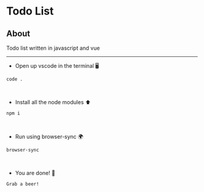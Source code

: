 # Todo List

## About

Todo list written in javascript and vue

------------------------------------------------------------------------------------------------------------------------------------------

- Open up vscode in the terminal 🖥

```
code .
```

<p>&nbsp;</p>

- Install all the node modules ⬆

```
npm i
```

<p>&nbsp;</p>

- Run using browser-sync 🌍
```
browser-sync
```

<p>&nbsp;</p>

- You are done! 🍺

```
Grab a beer! 
```
